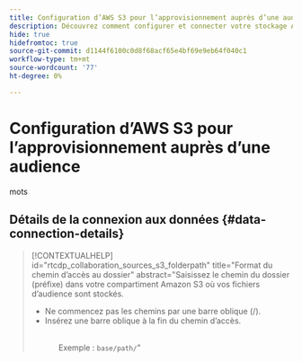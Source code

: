 ```yaml
---
title: Configuration d’AWS S3 pour l’approvisionnement auprès d’une audience
description: Découvrez comment configurer et connecter votre stockage Amazon S3 en tant que source de données en libre-service pour ingérer les données d’audience dans Real-Time CDP Collaboration.
hide: true
hidefromtoc: true
source-git-commit: d1144f6100c0d8f68acf65e4bf69e9eb64f040c1
workflow-type: tm+mt
source-wordcount: '77'
ht-degree: 0%

---
```


# Configuration d’AWS S3 pour l’approvisionnement auprès d’une audience

mots

## Détails de la connexion aux données {#data-connection-details}

>[!CONTEXTUALHELP]
>id="rtcdp_collaboration_sources_s3_folderpath"
>title="Format du chemin d’accès au dossier"
>abstract="Saisissez le chemin du dossier (préfixe) dans votre compartiment Amazon S3 où vos fichiers d’audience sont stockés.<br><ul><li>Ne commencez pas les chemins par une barre oblique (/).</li><li>Insérez une barre oblique à la fin du chemin d’accès.</li><ul><br>Exemple : `base/path/`"
